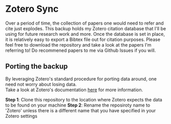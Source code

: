 # Zotero Sync
Over a period of time, the collection of papers one would need to refer and cite just explodes. This backup holds my Zotero citation database that I'll be using for future research work and more. Once the database is set in place, it is relatively easy to export a Bibtex file out for citation purposes. Please feel free to download the repository and take a look at the papers I'm referring to! Do recommened papers to me via Github Issues if you will.

## Porting the backup
By leveraging Zotero's standard procedure for porting data around, one need not worry about losing data.  \
Take a look at Zotero's documentation [here](https://www.zotero.org/support/kb/transferring_a_library) for more information.

**Step 1**: Clone this repository to the location where Zotero expects the data to be found on your machine
**Step 2**: Rename the reposiroty name to 'Zotero' unless there is a different name that you have specified in your Zotero settings
